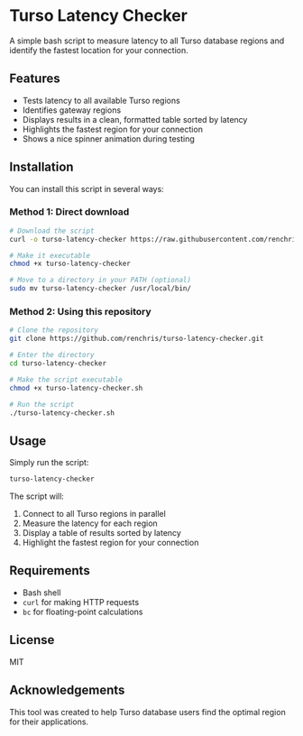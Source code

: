 # Turso Latency Checker

A simple bash script to measure latency to all Turso database regions and identify the fastest location for your connection.

## Features

- Tests latency to all available Turso regions
- Identifies gateway regions
- Displays results in a clean, formatted table sorted by latency
- Highlights the fastest region for your connection
- Shows a nice spinner animation during testing

## Installation

You can install this script in several ways:

### Method 1: Direct download

```bash
# Download the script
curl -o turso-latency-checker https://raw.githubusercontent.com/renchris/turso-latency-checker/main/turso-latency-checker.sh

# Make it executable
chmod +x turso-latency-checker

# Move to a directory in your PATH (optional)
sudo mv turso-latency-checker /usr/local/bin/
```

### Method 2: Using this repository

```bash
# Clone the repository
git clone https://github.com/renchris/turso-latency-checker.git

# Enter the directory
cd turso-latency-checker

# Make the script executable
chmod +x turso-latency-checker.sh

# Run the script
./turso-latency-checker.sh
```

## Usage

Simply run the script:

```bash
turso-latency-checker
```

The script will:
1. Connect to all Turso regions in parallel
2. Measure the latency for each region
3. Display a table of results sorted by latency
4. Highlight the fastest region for your connection

## Requirements

- Bash shell
- `curl` for making HTTP requests
- `bc` for floating-point calculations

## License

MIT

## Acknowledgements

This tool was created to help Turso database users find the optimal region for their applications. 
